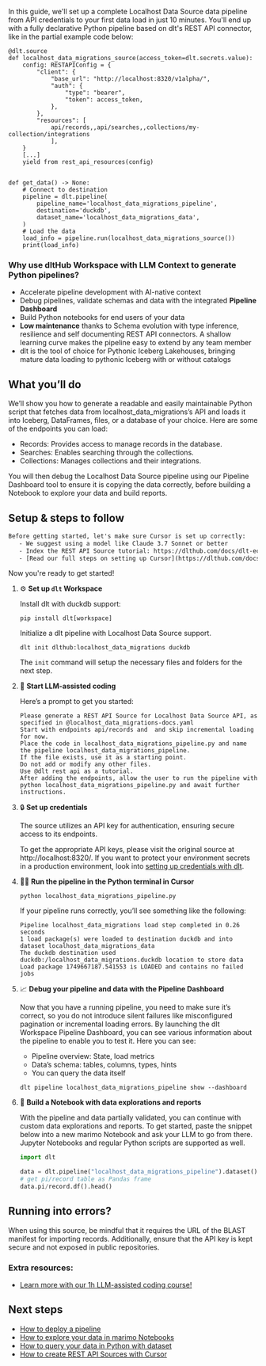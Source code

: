 In this guide, we'll set up a complete Localhost Data Source data pipeline from API credentials to your first data load in just 10 minutes. You'll end up with a fully declarative Python pipeline based on dlt's REST API connector, like in the partial example code below:

```python-outcome
@dlt.source
def localhost_data_migrations_source(access_token=dlt.secrets.value):
    config: RESTAPIConfig = {
        "client": {
            "base_url": "http://localhost:8320/v1alpha/",
            "auth": {
                "type": "bearer",
                "token": access_token,
            },
        },
        "resources": [
            api/records,,api/searches,,collections/my-collection/integrations
            ],
    }
    [...]
    yield from rest_api_resources(config)


def get_data() -> None:
    # Connect to destination
    pipeline = dlt.pipeline(
        pipeline_name='localhost_data_migrations_pipeline',
        destination='duckdb',
        dataset_name='localhost_data_migrations_data', 
    )
    # Load the data
    load_info = pipeline.run(localhost_data_migrations_source())
    print(load_info) 
```

### Why use dltHub Workspace with LLM Context to generate Python pipelines?

- Accelerate pipeline development with AI-native context
- Debug pipelines, validate schemas and data with the integrated **Pipeline Dashboard**
- Build Python notebooks for end users of your data
- **Low maintenance** thanks to Schema evolution with type inference, resilience and self documenting REST API connectors. A shallow learning curve makes the pipeline easy to extend by any team member
- dlt is the tool of choice for Pythonic Iceberg Lakehouses, bringing mature data loading to pythonic Iceberg with or without catalogs

## What you’ll do

We’ll show you how to generate a readable and easily maintainable Python script that fetches data from localhost_data_migrations’s API and loads it into Iceberg, DataFrames, files, or a database of your choice. Here are some of the endpoints you can load:

- Records: Provides access to manage records in the database.
- Searches: Enables searching through the collections.
- Collections: Manages collections and their integrations.

You will then debug the Localhost Data Source pipeline using our Pipeline Dashboard tool to ensure it is copying the data correctly, before building a Notebook to explore your data and build reports.

## Setup & steps to follow

```default
Before getting started, let's make sure Cursor is set up correctly:
   - We suggest using a model like Claude 3.7 Sonnet or better
   - Index the REST API Source tutorial: https://dlthub.com/docs/dlt-ecosystem/verified-sources/rest_api/ and add it to context as **@dlt rest api**
   - [Read our full steps on setting up Cursor](https://dlthub.com/docs/dlt-ecosystem/llm-tooling/cursor-restapi#23-configuring-cursor-with-documentation)
```

Now you're ready to get started!

1. ⚙️ **Set up `dlt` Workspace**
    
    Install dlt with duckdb support:
    ```shell
    pip install dlt[workspace]
    ```

    Initialize a dlt pipeline with Localhost Data Source support.
    ```shell
    dlt init dlthub:localhost_data_migrations duckdb
    ```

    The `init` command will setup the necessary files and folders for the next step.
    
2. 🤠 **Start LLM-assisted coding**
    
    Here’s a prompt to get you started:
    
    ```prompt
    Please generate a REST API Source for Localhost Data Source API, as specified in @localhost_data_migrations-docs.yaml 
    Start with endpoints api/records and  and skip incremental loading for now. 
    Place the code in localhost_data_migrations_pipeline.py and name the pipeline localhost_data_migrations_pipeline. 
    If the file exists, use it as a starting point. 
    Do not add or modify any other files. 
    Use @dlt rest api as a tutorial. 
    After adding the endpoints, allow the user to run the pipeline with python localhost_data_migrations_pipeline.py and await further instructions.
    ```

    
3. 🔒 **Set up credentials** 
    
    The source utilizes an API key for authentication, ensuring secure access to its endpoints.
    
    To get the appropriate API keys, please visit the original source at http://localhost:8320/.
    If you want to protect your environment secrets in a production environment, look into [setting up credentials with dlt](https://dlthub.com/docs/walkthroughs/add_credentials).
    
4. 🏃‍♀️ **Run the pipeline in the Python terminal in Cursor**
    
    ```shell
    python localhost_data_migrations_pipeline.py
    ```
    
    If your pipeline runs correctly, you’ll see something like the following:
    
    ```shell
    Pipeline localhost_data_migrations load step completed in 0.26 seconds
    1 load package(s) were loaded to destination duckdb and into dataset localhost_data_migrations_data
    The duckdb destination used duckdb:/localhost_data_migrations.duckdb location to store data
    Load package 1749667187.541553 is LOADED and contains no failed jobs
    ```
    
5. 📈 **Debug your pipeline and data with the Pipeline Dashboard**

    Now that you have a running pipeline, you need to make sure it’s correct, so you do not introduce silent failures like misconfigured pagination or incremental loading errors. By launching the dlt Workspace Pipeline Dashboard, you can see various information about the pipeline to enable you to test it. Here you can see:
    - Pipeline overview: State, load metrics
    - Data’s schema: tables, columns, types, hints
    - You can query the data itself
    
    ```shell
    dlt pipeline localhost_data_migrations_pipeline show --dashboard
    ```
    
6. 🐍 **Build a Notebook with data explorations and reports**

    With the pipeline and data partially validated, you can continue with custom data explorations and reports. To get started, paste the snippet below into a new marimo Notebook and ask your LLM to go from there. Jupyter Notebooks and regular Python scripts are supported as well.

    
    ```python
    import dlt

   data = dlt.pipeline("localhost_data_migrations_pipeline").dataset()
   # get pi/record table as Pandas frame
   data.pi/record.df().head()
    ```

## Running into errors?

When using this source, be mindful that it requires the URL of the BLAST manifest for importing records. Additionally, ensure that the API key is kept secure and not exposed in public repositories.

### Extra resources:

- [Learn more with our 1h LLM-assisted coding course!](https://www.youtube.com/watch?v=GGid70rnJuM)

## Next steps

- [How to deploy a pipeline](https://dlthub.com/docs/walkthroughs/deploy-a-pipeline)
- [How to explore your data in marimo Notebooks](https://dlthub.com/docs/general-usage/dataset-access/marimo)
- [How to query your data in Python with dataset](https://dlthub.com/docs/general-usage/dataset-access/dataset)
- [How to create REST API Sources with Cursor](https://dlthub.com/docs/dlt-ecosystem/llm-tooling/cursor-restapi)